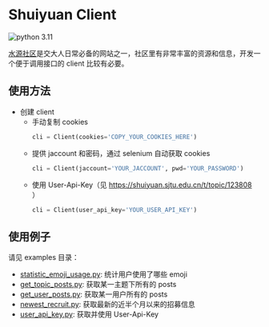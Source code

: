 # Shuiyuan Client

![python 3.11](https://img.shields.io/badge/python-3.11-blue.svg)

[水源社区](https://shuiyuan.sjtu.edu.cn/)是交大人日常必备的网站之一，社区里有非常丰富的资源和信息，开发一个便于调用接口的 client 比较有必要。

## 使用方法
+ 创建 client
    + 手动复制 cookies
        ```python
        cli = Client(cookies='COPY_YOUR_COOKIES_HERE')
        ```
    + 提供 jaccount 和密码，通过 selenium 自动获取 cookies
        ```python
        cli = Client(jaccount='YOUR_JACCOUNT', pwd='YOUR_PASSWORD')
        ```
    + 使用 User-Api-Key（见 https://shuiyuan.sjtu.edu.cn/t/topic/123808 ）
        ```python
        cli = Client(user_api_key='YOUR_USER_API_KEY')
        ```

## 使用例子
请见 examples 目录：
+ [statistic_emoji_usage.py](./examples/statistic_emoji_usage.py): 统计用户使用了哪些 emoji
+ [get_topic_posts.py](./examples/get_topic_posts.py): 获取某一主题下所有的 posts
+ [get_user_posts.py](./examples//get_user_posts.py): 获取某一用户所有的 posts
+ [newest_recruit.py](./examples/newest_recruit.py): 获取最新的近半个月以来的招募信息
+ [user_api_key.py](./examples/user_api_key.py): 获取并使用 User-Api-Key
